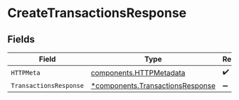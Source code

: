 # CreateTransactionsResponse


## Fields

| Field                                                                               | Type                                                                                | Required                                                                            | Description                                                                         |
| ----------------------------------------------------------------------------------- | ----------------------------------------------------------------------------------- | ----------------------------------------------------------------------------------- | ----------------------------------------------------------------------------------- |
| `HTTPMeta`                                                                          | [components.HTTPMetadata](../../models/components/httpmetadata.md)                  | :heavy_check_mark:                                                                  | N/A                                                                                 |
| `TransactionsResponse`                                                              | [*components.TransactionsResponse](../../models/components/transactionsresponse.md) | :heavy_minus_sign:                                                                  | OK                                                                                  |